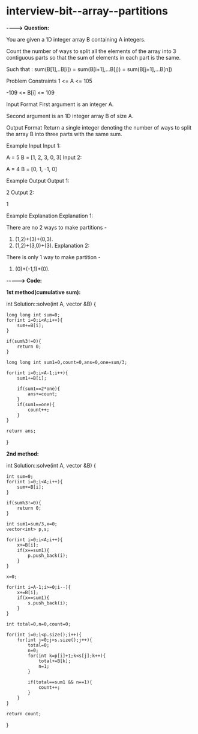 # interview-bit--array--partitions

**----> Question:**

You are given a 1D integer array B containing A integers.

Count the number of ways to split all the elements of the array into 3 contiguous parts so that the sum of elements in each part is the same.

Such that : sum(B[1],..B[i]) = sum(B[i+1],...B[j]) = sum(B[j+1],...B[n]) 



Problem Constraints
1 <= A <= 105

-109 <= B[i] <= 109



Input Format
First argument is an integer A.

Second argument is an 1D integer array B of size A.



Output Format
Return a single integer denoting the number of ways to split the array B into three parts with the same sum.



Example Input
Input 1:

 A = 5
 B = [1, 2, 3, 0, 3]
Input 2:

 A = 4
 B = [0, 1, -1, 0]


Example Output
Output 1:

 2
Output 2:

 1


Example Explanation
Explanation 1:

 There are no 2 ways to make partitions -
 1. (1,2)+(3)+(0,3).
 2. (1,2)+(3,0)+(3).
Explanation 2:

 There is only 1 way to make partition -
 1. (0)+(-1,1)+(0).


**-----> Code:**

**1st method(cumulative sum):**

int Solution::solve(int A, vector<int> &B) {
    
    long long int sum=0;
    for(int i=0;i<A;i++){
        sum+=B[i];
    }

    if(sum%3!=0){
        return 0;
    }

    long long int sum1=0,count=0,ans=0,one=sum/3;

    for(int i=0;i<A-1;i++){
        sum1+=B[i];

        if(sum1==2*one){
            ans+=count;
        }
        if(sum1==one){
            count++;
        }
    }

    return ans;
}
  
  
**2nd method:**
  
 int Solution::solve(int A, vector<int> &B) {

    int sum=0;
    for(int i=0;i<A;i++){
        sum+=B[i];
    }

    if(sum%3!=0){
        return 0;
    }

    int sum1=sum/3,x=0;
    vector<int> p,s;
    
    for(int i=0;i<A;i++){
        x+=B[i];
        if(x==sum1){
            p.push_back(i);
        }
    }

    x=0;

    for(int i=A-1;i>=0;i--){
        x+=B[i];
        if(x==sum1){
            s.push_back(i);
        }
    }

    int total=0,n=0,count=0;

    for(int i=0;i<p.size();i++){
        for(int j=0;j<s.size();j++){
            total=0;
            n=0;
            for(int k=p[i]+1;k<s[j];k++){
                total+=B[k];
                n=1;
            }

            if(total==sum1 && n==1){
                count++;
            }
        }
    }

    return count;

}

